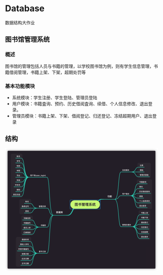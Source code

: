 # Database
数据结构大作业



## 图书馆管理系统
### 概述
图书馆的管理包括人员与书籍的管理，以学校图书馆为例，则有学生信息管理，书籍借阅管理，书籍上架、下架，超期处罚等

### 基本功能模块

- 系统模块：学生注册、学生登陆、管理员登陆
- 用户模块：书籍査询、预约、历史借阅査询、续借、个人信息修改、退出登录。
- 管理员模块：书籍上架、下架、借阅登记、归还登记、冻结超期用户、退出登录

## 结构

![结构物](img/1.png)

